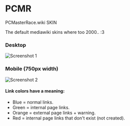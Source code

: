 [screenshot1]: http://pcmasterrace.wiki/skins/PCMR/screenshots/1080p.jpg "screenshot 1"
[screenshot2]: http://pcmasterrace.wiki/skins/PCMR/screenshots/750px_mobile.jpg "screenshot 2"
# PCMR
PCMasterRace.wiki SKIN

The default mediawiki skins where too 2000.. :3

### Desktop
![Screenshot 1][screenshot1]

### Mobile (750px width)
![Screenshot 2][screenshot2]



#### Link colors have a meaning:<br>
* Blue = normal links.
* Green = internal page links.
* Orange = external page links + warning.
* Red = internal page links that don't exist (not created).
